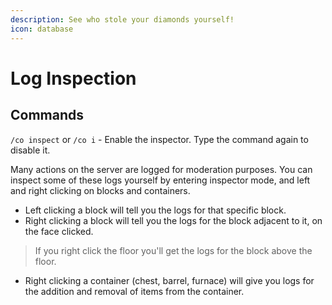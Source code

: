 ```yaml
---
description: See who stole your diamonds yourself!
icon: database
---
```


# Log Inspection

## Commands  <a href="#command-details" id="command-details"></a>

`/co inspect` or `/co i`  - Enable the inspector. Type the command again to disable it.

Many actions on the server are logged for moderation purposes. You can inspect some of these logs yourself by entering inspector mode, and left and right clicking on blocks and containers.

* Left clicking a block will tell you the logs for that specific block.
* Right clicking a block will tell you the logs for the block adjacent to it, on the face clicked.&#x20;

> If you right click the floor you'll get the logs for the block above the floor.

* Right clicking a container (chest, barrel, furnace) will give you logs for the addition and removal of items from the container.
